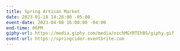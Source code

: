```yaml
---
title: Spring Artisan Market
date: 2023-01-18 14:28:00 -05:00
event-date: 2023-04-08 16:00:00 -04:00
end-time: 06PM
giphy-url: https://media.giphy.com/media/nzchMGYRTEhBS/giphy.gif
event-url: https://springcider.eventbrite.com
---
```


